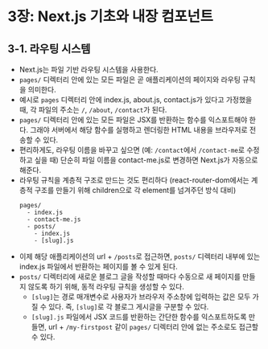 # 3장: Next.js 기초와 내장 컴포넌트

## 3-1. 라우팅 시스템

- Next.js는 파일 기반 라우팅 시스템을 사용한다.
- `pages/` 디렉터리 안에 있는 모든 파일은 곧 애플리케이션의 페이지와 라우팅 규칙을 의미한다.
- 예시로 `pages` 디렉터리 안에 index.js, about.js, contact.js가 있다고 가정했을 때, 각 파일의 주소는 `/`, `/about`, `/contact`가 된다.
- `pages/` 디렉터리 안에 있는 모든 파일은 JSX를 반환하는 함수를 익스포트해야 한다. 그래야 서버에서 해당 함수를 실행하고 렌더링한 HTML 내용을 브라우저로 전송할 수 있다.
- 편리하게도, 라우팅 이름을 바꾸고 싶으면 (예: `/contact`에서 `/contact-me`로 수정하고 싶을 때) 단순히 파일 이름을 contact-me.js로 변경하면 Next.js가 자동으로 해준다.
- 라우팅 규칙을 계층적 구조로 만드는 것도 편리하다 (react-router-dom에서는 계층적 구조를 만들기 위해 children으로 각 element를 넘겨주던 방식 대비)
  ```
  pages/
    - index.js
    - contact-me.js
    - posts/
      - index.js
      - [slug].js
  ```
- 이제 해당 애플리케이션의 url + `/posts`로 접근하면, `posts/` 디렉터리 내부에 있는 index.js 파일에서 반환하는 페이지를 볼 수 있게 된다.
- `posts/` 디렉터리에 새로운 블로그 글을 작성할 때마다 수동으로 새 페이지를 만들지 않도록 하기 위해, 동적 라우팅 규칙을 생성할 수 있다.
    - `[slug]`는 경로 매개변수로 사용자가 브라우저 주소창에 입력하는 값은 모두 가질 수 있다. 즉, `[slug]`로 각 블로그 게시글을 구분할 수 있다.
    - `[slug].js` 파일에서 JSX 코드를 반환하는 간단한 함수를 익스포트하도록 만들면, url + `/my-firstpost` 같이 `pages/` 디렉터리 안에 없는 주소로도 접근할 수 있다.
